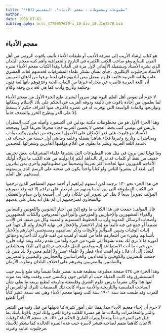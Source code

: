 ```yaml
---
title: "*مطبوعات ومخطوطات : معجم الأدباء*. المقتبس 3(6)"
author: 
date: 1908-07-01
bibliography: oclc_4770057679-i_30-div_10.d1e3570.bib
---
```




##  معجم الأدباء 


 هو  كتاب إرشاد الأريب إلى معرفة الأديب  أو  طبقات الأدباء  تأليف  ياقوت  الرومي  من أهل القرن السابع وهو صاحب الكتب الكثيرة في التاريخ والجغرافية وأهم كتبه  معجم البلدان  الذي نشره  الأستاذ  وستنفيلد  الألماني لأول مرة في  ألمانيا  وهذا الكتاب  معجم الأدباء  نشره  الأستاذ  مرجليوث  الإنكليزي  . فبأي لسان نشكر علماء المشرقيات لخدمتهم لغات المشرق عامة واللغة العربية خاصة فإنهم بفضل بيض أياديهم على لغتنا نزعوا من أذهان الغربيين أن اللغة العربية قاصرة عن مجاراة غيرها من اللغات الحية وعرّفوهم بأنها لغة فنون وحكمة وتاريخ وأدب كما هي لغة دين وفقه وكلام. 

 لا جرم أن نفوس أهل العلم اليوم تهتز سروراً لبشرى طبع الجزء الأول من  معجم الأدباء  لما يعلمون من إجادة ياقوت في تآليفه وذوقه الغريب في الحكم على بلاد الإسلام وسكانها وتواريخها والمادة الواسعة التي توفرت له في عصره فاغترف منها اغتراف حكيم لا يسقط إلا على الدر ويطرح الخرز والصدف جانباً. 

 وهذا الجزء الأول هو من مخطوطات مكتبة بودلين في أكسفورد وأصله من كتب المطران بارتس في بومبي كتب بخط أعجمي لا يحسن العربية فجاء محرفاً تحريفاً كثيراً وصححه الأستاذ مرجليوث على قدر الإمكان على الأصول المعروفة من دواوين وكتب وأدب ومحاضرات وتاريخ وغيرها فجاء شاهداً بفضله وعلمه وما هي أول حسنة من حسناته في خدمة اللغة العربية ونشر ما نطوى من أقلام مؤلفيها الغابرين وشعرائها المجيدين. 

 وما قولنا لمن يرون في مثل هذه المطبوعات التي ينشرها علماء المشرقيات بعض تحريف خفيف من نقط أو كلمات قد تدرك بالبداهة أنكم إذا توليتم من هذه الكتب ما يتولاه أولئك الأعاجم الغيورون منها لجاءت أكثر تحريفاً وتصحيفاً من مطبوعاتهم وأحرى بمن يبادرون إلى النقد أن ينشروا للناس ولو كتاباً واحداً يكون في صحته على الرسم الذي يرسمونه ليصدقهم أهل العلم. 

 في هذا الجزء نحو  ١٣٠  ترجمة لمن اسمهم إبراهيم أو أحمد منهم المشاهير الذين ترجموا في الكتب المطبوعة التي بين أيدينا ومنهم من لم نعثر على تراجم إلا فيه وقد صورهم   المؤلف تصويراً بديعاً لا يقل عن تصوير ابن خلكان وابن أبي أصيبعة وابن بسام والقفطي والسخاوي لمترجميهم إن لم نقل أنه يمتاز على بعضهم.  

 قال المؤلف: جمعت في هذا الكتاب ما وقع إليّ من أخبار النحويين واللغويين والنسابين والقراء المشهورين والإخباريين والمؤرخين والوراقين المعروفين والكتاب المشهورين وأصحاب الرسائل المدونة وأرباب الخطوط المنسوبة والمعينة وكل من صنف في الأدب تصنيفاً أو جمع في فنه تأليفاً مع إيثار الاختصار والإعجاز في نهاية الإيجاز ولم آل جهداً في إثبات الوفيات وتبيين المواليد والأوفات وذكر تصانيفهم ومستحسن أخبارهم والأخبار بأنسابهم وشيء من أشعارهم فأما من لقيته أو لقيت من لقيه فأورد لك أخباره وحقائق أموره ما لا ترى لك بعده تشوفاً إلى شيء من خبره وأما من تقدم زمانه وبعد أوانه فأورد من خبره ما أدت الاستطاعة إليه ووفقني النقل عليه في تردادي إلى البلاد ومخالطتي للعباد إلى أن قال: ولم أقصد أدباء قطر ولا علماء عصر ولا إقليم معين ولا بلد مبين بل جمعت للبصريين والكوفيين والبغداديين والخراسانيين والحجازيين واليمنيين والمصريين والشاميين والمغربيين وغيرهم على اختلاف البلدان وتفاوت الأزمان. 

 وهذا الجزء في  ٤٢٤  صفحة مطبوعة بمطبعة هندية بمصر طبعاً نفيساً وقد طبع باسم جيب المستشرق وقد كانت العقيلة جيب أم الياس جون ولكنسن جيب وقفت وقفاً بعد موت ابنها هذا وكان مغرماً بدرس علوم الشرق وفلسفته وتاريخه ليطبع بريعه ما يعلي شأن المباحث الفلسفية والتاريخية والأدبية سواء كانت تلك المصنفات للترك أو للفرس أو للعرب وقد طبعت منذ سنة  ١٩٠١  ستة  كتب ومنها  معجم الأدباء  وهي تعد  سبعة  عشر  كتاباً آخراً للطبع. 

 لا جرم أن إحياء  معجم الأدباء  مما يقفنا على أمور كثيرة كنا نجهلها من قبل وفيه من الشعر والنثر والمحاضرات والنكات ما هو مسرة للقلب وقرة للعين وإنك لترى ياقوتاً يأتيك بما قيل في المترجم ذماً ومدحاً ويترك للقارئ الحكم في ذلك. ف  معجم الأدباء  كوفيات الأعيان كلاهما متمم لصاحبه فنشر لأسرة جيب هذه المبرة الخالدة كما نشكر للأستاذ مرجليوت عنايته وغيرته. 
